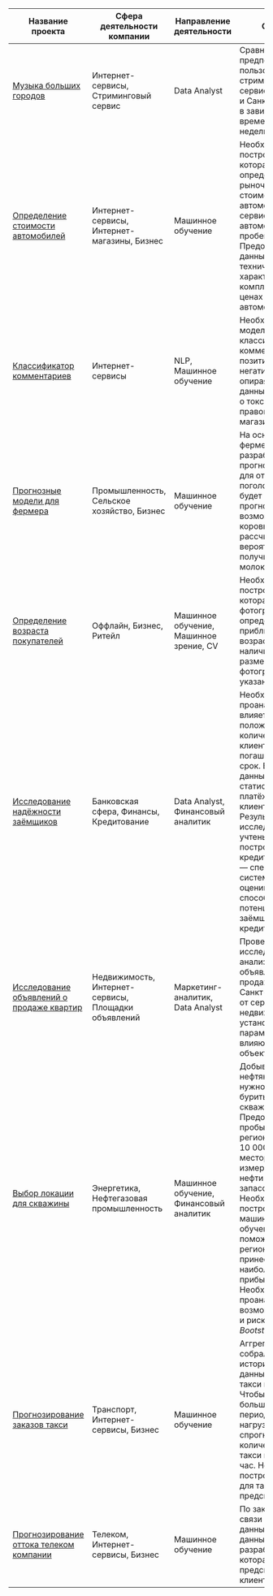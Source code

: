 | Название проекта | Сфера деятельности компании                  | Направление деятельности | Описание | Используемые библиотеки | Ключевые слова проекта |
|------------------|---------------------------------------------|-------------------------|----------|------------------------|------------------------|
| [Музыка больших городов](big_cities_music)                         | Интернет-сервисы, Стриминговый сервис                  | Data Analyst  | Сравнение предпочтений пользователей стримингового сервиса из Москвы и Санкт-Петербурга в зависимости от времени и дня недели.| *pandas*               | обработка данных, дубликаты, пропуски, логическая индексация, группировка, сортировка |
| [Определение стоимости автомобилей](car_price)         | Интернет-сервисы, Интернет-магазины, Бизнес | Машинное обучение                  | Необходимо построить модель, которая умеет определять рыночную стоимость автомобиля для сервиса по продаже автомобилей с пробегом. Предоставлены данные о технических характеристиках, комплектации и ценах других автомобилей. | *pandas* *numpy* *matplotlib* *seaborn* *sklearn* *phik* *catboost* *lightgbm* | градиентный бустинг, регрессия |
| [Классификатор комментариев](comment_classifier)                 | Интернет-сервисы            |  NLP, Машинное обучение                       | Необходимо обучить модель классифицировать комментарии на позитивные и негативные, опираясь на набор данных с разметкой о токсичности правок от интернет-магазина. | *pandas* *numpy* *matplotlib* *seaborn* *sklearn* *phik* *catboost* *ntlk* *tqdm* *itertools* *spacy* *re* | обработка естественного языка, NLP |
| [Прогнозные модели для фермера](farm_learn)             | Промышленность, Сельское хозяйство, Бизнес             | Машинное обучение                        | На основе данных от фермера разработать две прогнозные модели для отбора коров в поголовье: Первая будет прогнозировать возможный удой коровы, вторая — рассчитывать вероятность получить вкусное молоко от коровы. | *pandas* *numpy* *matplotlib* *scipy* *seaborn* *phik* *sklearn* | обработка данных, регрессия |
| [Определение возраста покупателей](cv_age_prediction)       | Оффлайн, Бизнес, Ритейл         |   Машинное обучение, Машинное зрение, CV                      | Необходимо построить модель, которая по фотографии определит приблизительный возраст человека. В наличии размеченный набор фотографий людей с указанием возраста. | *pandas* *numpy* *matplotlib* *PIL* *tensorflow.keras* | обработка изображений, нейронные сети, машинное обучение, компьютерное зрение, CV |
| [Исследование надёжности заёмщиков](loan_analysis) | Банковская сфера, Финансы, Кредитование                     | Data Analyst, Финансовый аналитик               | Необходимо проанализировать, влияет ли семейное положение и количество детей клиента на факт погашения кредита в срок. Входные данные от банка — статистика о платёжеспособности клиентов. Результаты исследования будут учтены при построении модели кредитного скоринга — специальной системы, которая оценивает способность потенциального заёмщика вернуть кредит банку. | *pandas* *plotly* | обработка данных, дубликаты, пропуски, категоризация, декомпозиция |
| [Исследование объявлений о продаже квартир](spb_apartment_analysis) | Недвижимость, Интернет-сервисы, Площадки объявлений                 | Маркетинг-аналитик, Data Analyst             | Провести исследовательский анализ данных объявлений о продаже квартир в Санкт-Петербурге от сервиса недвижимости и установить параметры, влияющие на цену объектов. | *pandas* *plotly* *matplotlib* | обработка данных, histogram, boxplot, scattermatrix, категоризация, scatterplot |
| [Выбор локации для скважины](oil_learn)               | Энергетика, Нефтегазовая промышленность        |  Машинное обучение, Финансовый аналитик  | Добывающей нефтяной компании нужно решить, где бурить новую скважину. Предоставлены пробы нефти в трёх регионах: в каждом 10 000 месторождений, где измерили качество нефти и объём её запасов. Необходимо построить модель машинного обучения, которая поможет определить регион, где добыча принесёт наибольшую прибыль. Необходимо проанализировать возможную прибыль и риски с помощью *Bootstrap*. | *pandas* *numpy* *matplotlib* *seaborn* *sklearn* | регрессия, разработка бизнес-модели, бутстреп |
| [Прогнозирование заказов такси](taxi_forecast)            | Транспорт, Интернет-сервисы, Бизнес                   |  Машинное обучение    | Аггрегатор такси собрал исторические данные о заказах такси в аэропортах. Чтобы привлекать больше водителей в период пиковой нагрузки, нужно спрогнозировать количество заказов такси на следующий час. Необходимо построить модель для такого предсказания. | *pandas* *numpy* *matplotlib* *seaborn* *sklearn* *phik* *catboost* *lightgbm* *plotly* *statsmodel* | временные ряды, регрессия, предсказания |
| [Прогнозирование оттока телеком компании](telecom_client_forecast) | Телеком, Интернет-сервисы, Бизнес                     |   Машинное обучение            | По заказу оператора связи на основе данных клиентских данных необходимо разработать модель, которая будет предсказывать уход клиента. | *pandas* *numpy* *matplotlib* *seaborn* *sklearn* *phik* *catboost* | классификация, подбор гиперпараметров, выбор модели МО, catboost, дерево решений |